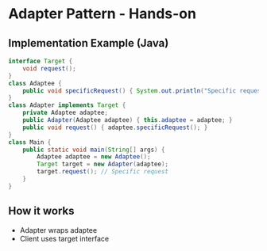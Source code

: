 # Adapter Pattern - Hands-on

## Implementation Example (Java)

```java
interface Target {
    void request();
}
class Adaptee {
    public void specificRequest() { System.out.println("Specific request"); }
}
class Adapter implements Target {
    private Adaptee adaptee;
    public Adapter(Adaptee adaptee) { this.adaptee = adaptee; }
    public void request() { adaptee.specificRequest(); }
}
class Main {
    public static void main(String[] args) {
        Adaptee adaptee = new Adaptee();
        Target target = new Adapter(adaptee);
        target.request(); // Specific request
    }
}
```

## How it works

- Adapter wraps adaptee
- Client uses target interface
